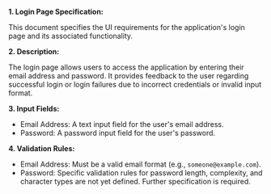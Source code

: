 **1. Login Page Specification:**

This document specifies the UI requirements for the application's login page and its associated functionality.

**2. Description:**

The login page allows users to access the application by entering their email address and password.  It provides feedback to the user regarding successful login or login failures due to incorrect credentials or invalid input format.

**3. Input Fields:**

*   Email Address:  A text input field for the user's email address.
*   Password: A password input field for the user's password.

**4. Validation Rules:**

*   Email Address: Must be a valid email format (e.g.,  `someone@example.com`).
*   Password:  Specific validation rules for password length, complexity, and character types are not yet defined.  Further specification is required.